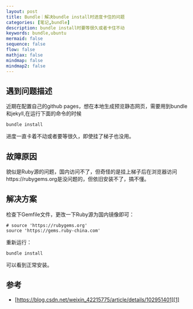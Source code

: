 ```yaml
---
layout: post
title: Bundle｜解决bundle install时进度卡住的问题
categories: [笔记,bundle]
description: bundle install时要等很久或者卡住不动
keywords: bundle,ubuntu
mermaid: false
sequence: false
flow: false
mathjax: false
mindmap: false
mindmap2: false
---
```


## 遇到问题描述

近期在配置自己的github pages，想在本地生成预览静态网页，需要用到bundle和jekyll,在运行下面的命令的时候
```objc
bundle install
```
进度一直卡着不动或者要等很久，即使挂了梯子也没用。

## 故障原因

貌似是Ruby源的问题，国内访问不了，但奇怪的是挂上梯子后在浏览器访问https://rubygems.org是没问题的，但依旧安装不了，搞不懂。


## 解决方案

检查下Gemfile文件，更改一下Ruby源为国内镜像即可：
```objc
# source 'https://rubygems.org'
source 'https://gems.ruby-china.com'
```
重新运行：
```objc
bundle install
```
可以看到正常安装。
## 参考

- [https://blog.csdn.net/weixin_42215775/article/details/102951401][1]

[1]: https://blog.csdn.net/weixin_42215775/article/details/102951401
